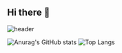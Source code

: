 ## Hi there 👋

<!--
**cswnn/cswnn** is a ✨ _special_ ✨ repository because its `README.md` (this file) appears on your GitHub profile.

Here are some ideas to get you started:

- 🔭 I’m currently working on ...
- 🌱 I’m currently learning ...
- 👯 I’m looking to collaborate on ...
- 🤔 I’m looking for help with ...
- 💬 Ask me about ...
- 📫 How to reach me: ...
- 😄 Pronouns: ...
- ⚡ Fun fact: ...
-->

![header](https://capsule-render.vercel.app/api?type=waving&color=7dcea0&height=300&section=header&text=cswnn&fontSize=60&fontcolor=424242)

![Anurag's GitHub stats](https://github-readme-stats.vercel.app/api?username=cswnn&show_icons=true&theme=radical)
![Top Langs](https://github-readme-stats.vercel.app/api/top-langs/?username=cswnn&layout=compact)
